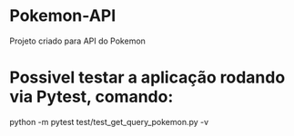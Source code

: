 # Pokemon-API
Projeto criado para API do Pokemon


# Possivel testar a aplicação rodando via Pytest, comando:
python -m pytest test/test_get_query_pokemon.py -v